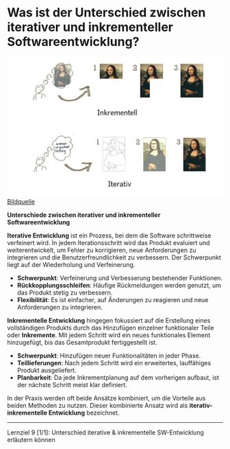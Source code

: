 # Was ist der Unterschied zwischen iterativer und inkrementeller Softwareentwicklung?

![](imgs/Inkrementell-Iterativ.png)
[Bildquelle](https://itsadeliverything.com/revisiting-the-iterative-incremental-mona-lisa)

**Unterschiede zwischen iterativer und inkrementeller Softwareentwicklung**

**Iterative Entwicklung** ist ein Prozess, bei dem die Software schrittweise verfeinert wird. In jedem Iterationsschritt wird das Produkt evaluiert und weiterentwickelt, um Fehler zu korrigieren, neue Anforderungen zu integrieren und die Benutzerfreundlichkeit zu verbessern. Der Schwerpunkt liegt auf der Wiederholung und Verfeinerung.

- **Schwerpunkt**: Verfeinerung und Verbesserung bestehender Funktionen.
- **Rückkopplungsschleifen**: Häufige Rückmeldungen werden genutzt, um das Produkt stetig zu verbessern.
- **Flexibilität**: Es ist einfacher, auf Änderungen zu reagieren und neue Anforderungen zu integrieren.
  
**Inkrementelle Entwicklung** hingegen fokussiert auf die Erstellung eines vollständigen Produkts durch das Hinzufügen einzelner funktionaler Teile oder **Inkremente**. Mit jedem Schritt wird ein neues funktionales Element hinzugefügt, bis das Gesamtprodukt fertiggestellt ist.

- **Schwerpunkt**: Hinzufügen neuer Funktionalitäten in jeder Phase.
- **Teillieferungen**: Nach jedem Schritt wird ein erweitertes, lauffähiges Produkt ausgeliefert.
- **Planbarkeit**: Da jede Inkrementplanung auf dem vorherigen aufbaut, ist der nächste Schritt meist klar definiert.

In der Praxis werden oft beide Ansätze kombiniert, um die Vorteile aus beiden Methoden zu nutzen. Dieser kombinierte Ansatz wird als **iterativ-inkrementelle Entwicklung** bezeichnet.

---

Lernziel 9 \[1/1\]: Unterschied iterative & inkrementelle SW-Entwicklung erläutern können
